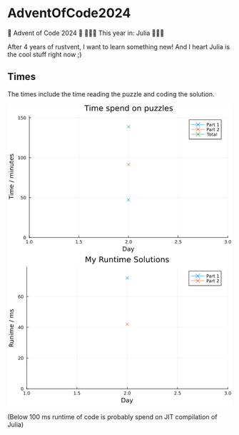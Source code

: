 # AdventOfCode2024
🎅 Advent of Code 2024 🎅 🎄✨🎄 This year in: Julia 🎄✨🎄

After 4 years of rustvent, I want to learn something new! And I heart Julia is the cool stuff right now ;)

## Times
The times include the time reading the puzzle and coding the solution. 

![Plot of time in minutes spend on the puzzles](time.png)
![Plot of runtime in milliseconds per puzzles](runtime.png)

(Below 100 ms runtime of code is probably spend on JIT compilation of Julia)
